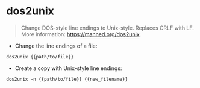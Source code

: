# dos2unix

> Change DOS-style line endings to Unix-style.
> Replaces CRLF with LF.
> More information: <https://manned.org/dos2unix>.

- Change the line endings of a file:

`dos2unix {{path/to/file}}`

- Create a copy with Unix-style line endings:

`dos2unix -n {{path/to/file}} {{new_filename}}`
